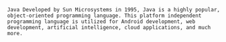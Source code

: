 
    Java Developed by Sun Microsystems in 1995, Java is a highly popular, object-oriented programming language. This platform independent programming language is utilized for Android development, web development, artificial intelligence, cloud applications, and much more.
